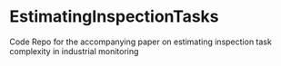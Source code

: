 # EstimatingInspectionTasks
Code Repo for the accompanying paper on estimating inspection task complexity in industrial monitoring
